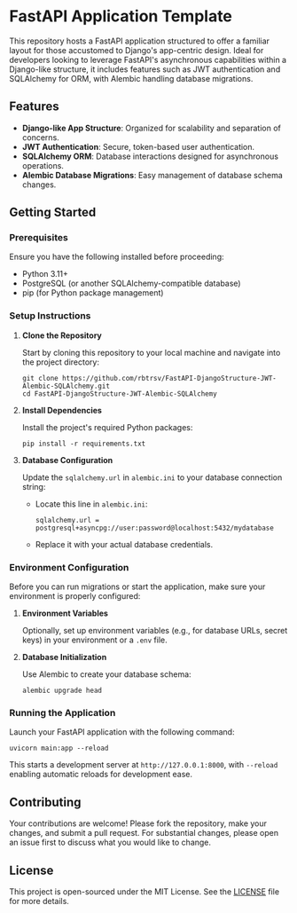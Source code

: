 
# FastAPI Application Template

This repository hosts a FastAPI application structured to offer a familiar layout for those accustomed to Django's app-centric design. Ideal for developers looking to leverage FastAPI's asynchronous capabilities within a Django-like structure, it includes features such as JWT authentication and SQLAlchemy for ORM, with Alembic handling database migrations.

## Features

- **Django-like App Structure**: Organized for scalability and separation of concerns.
- **JWT Authentication**: Secure, token-based user authentication.
- **SQLAlchemy ORM**: Database interactions designed for asynchronous operations.
- **Alembic Database Migrations**: Easy management of database schema changes.

## Getting Started

### Prerequisites

Ensure you have the following installed before proceeding:
- Python 3.11+
- PostgreSQL (or another SQLAlchemy-compatible database)
- pip (for Python package management)

### Setup Instructions

1. **Clone the Repository**

   Start by cloning this repository to your local machine and navigate into the project directory:
   ```
   git clone https://github.com/rbtrsv/FastAPI-DjangoStructure-JWT-Alembic-SQLAlchemy.git
   cd FastAPI-DjangoStructure-JWT-Alembic-SQLAlchemy
   ```

2. **Install Dependencies**

   Install the project's required Python packages:
   ```
   pip install -r requirements.txt
   ```

3. **Database Configuration**

   Update the `sqlalchemy.url` in `alembic.ini` to your database connection string:
   - Locate this line in `alembic.ini`:
     ```
     sqlalchemy.url = postgresql+asyncpg://user:password@localhost:5432/mydatabase
     ```
   - Replace it with your actual database credentials.

### Environment Configuration

Before you can run migrations or start the application, make sure your environment is properly configured:

1. **Environment Variables**

   Optionally, set up environment variables (e.g., for database URLs, secret keys) in your environment or a `.env` file.

2. **Database Initialization**

   Use Alembic to create your database schema:
   ```
   alembic upgrade head
   ```

### Running the Application

Launch your FastAPI application with the following command:
```
uvicorn main:app --reload
```
This starts a development server at `http://127.0.0.1:8000`, with `--reload` enabling automatic reloads for development ease.

## Contributing

Your contributions are welcome! Please fork the repository, make your changes, and submit a pull request. For substantial changes, please open an issue first to discuss what you would like to change.

## License

This project is open-sourced under the MIT License. See the [LICENSE](LICENSE) file for more details.
